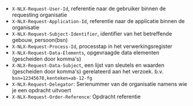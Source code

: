 * `X-NLX-Request-User-Id`, referentie naar de gebruiker binnen de requesting organisatie
* `X-NLX-Request-Application-Id`, referentie naar de applicatie binnen de organisatie
* `X-NLX-Request-Subject-Identifier`, identifier van het betreffende gebouw, persoon(bsn)
* `X-NLX-Request-Process-Id`, processtap in het verwerkingsregister
* `X-NLX-Request-Data-Elements`, opgevraagde data elementen (gescheiden door komma's)
* `X-NLX-Request-Data-Subject`, een lijst van sleutels en waarden (gescheiden door komma's) gerelateerd aan het verzoek. b.v. `bsn=12345678,kenteken=ab-12-fg`
* `X-NLX-Request-Delegator`: Serienummer van de organisatie namens wie je een opdracht uitvoert
* `X-NLX-Request-Order-Reference`: Opdracht referentie
